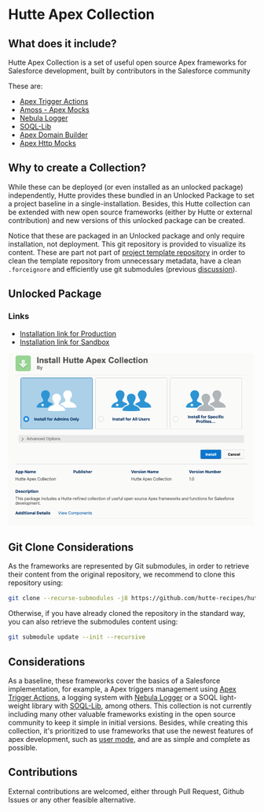 # Hutte Apex Collection

## What does it include?

Hutte Apex Collection is a set of useful open source Apex frameworks for Salesforce development, built by contributors in the Salesforce community

These are:

- [Apex Trigger Actions](https://github.com/mitchspano/apex-trigger-actions-framework)
- [Amoss - Apex Mocks](https://github.com/bobalicious/amoss)
- [Nebula Logger](https://github.com/jongpie/NebulaLogger)
- [SOQL-Lib](https://github.com/beyond-the-cloud-dev/soql-lib)
- [Apex Domain Builder](https://github.com/rsoesemann/apex-domainbuilder)
- [Apex Http Mocks](https://github.com/rsoesemann/apex-httpmock)

## Why to create a Collection?

While these can be deployed (or even installed as an unlocked package) independently, Hutte provides these bundled in an Unlocked Package to set a project baseline in a single-installation. Besides, this Hutte collection can be extended with new open source frameworks (either by Hutte or external contribution) and new versions of this unlocked package can be created.

Notice that these are packaged in an Unlocked package and only require installation, not deployment. This git repository is provided to visualize its content. These are part not part of [project template repository](https://github.com/hutte-recipes/hutte-project-template) in order to clean the template repository from unnecessary metadata, have a clean `.forceignore` and efficiently use git submodules (previous [discussion](https://github.com/hutte-recipes/hutte-project-template/pull/3)).

## Unlocked Package

### Links

- [Installation link for Production](https://login.salesforce.com/packaging/installPackage.apexp?p0=04tS70000000IxpIAE)
- [Installation link for Sandbox](https://test.salesforce.com/packaging/installPackage.apexp?p0=04tS70000000IxpIAE)

<img src="./docs/images/unlocked-package-installation.png" alt="drawing" width="500"/>

## Git Clone Considerations

As the frameworks are represented by Git submodules, in order to retrieve their content from the original repository, we recommend to clone this repository using:

```bash
git clone --recurse-submodules -j8 https://github.com/hutte-recipes/hutte-apex-frameworks-collection.git
```

Otherwise, if you have already cloned the repository in the standard way, you can also retrieve the submodules content using:

```bash
git submodule update --init --recursive
```

## Considerations

As a baseline, these frameworks cover the basics of a Salesforce implementation, for example, a Apex triggers management using [Apex Trigger Actions](https://github.com/mitchspano/apex-trigger-actions-framework), a logging system with [Nebula Logger](https://github.com/jongpie/NebulaLogger) or a SOQL light-weight library with [SOQL-Lib](https://github.com/beyond-the-cloud-dev/soql-lib), among others.
This collection is not currently including many other valuable frameworks existing in the open source community to keep it simple in initial versions.
Besides, while creating this collection, it's prioritized to use frameworks that use the newest features of apex development, such as [user mode](https://developer.salesforce.com/docs/atlas.en-us.apexcode.meta/apexcode/apex_classes_enforce_usermode.htm), and are as simple and complete as possible.

## Contributions

External contributions are welcomed, either through Pull Request, Github Issues or any other feasible alternative.